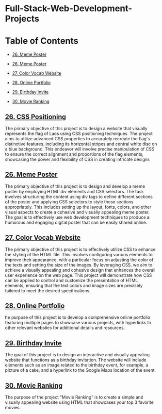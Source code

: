 # Full-Stack-Web-Development-Projects


# Table of Contents



- [26. Meme Poster](#25-CSS-Positioning)

- [26. Meme Poster](#26-Meme-Poster)

- [27. Color Vocab Website](#27-Color-Vocab-Website)

- [28. Online Portfolio](#28-Online-Portfolio)

- [29. Birthday Invite](#29-Birthday-Invite)

- [30. Movie Ranking](#30-Movie-Ranking)





## [26. CSS Positioning](https://github.com/John-Rivero/Full-Stack-Web-Development-Portfolio/tree/main/25.%20CSS%20Positioning)

The primary objective of this project is to design a website that visually represents the flag of Laos using CSS positioning techniques. The project aims to utilize advanced CSS properties to accurately recreate the flag's distinctive features, including its horizontal stripes and central white disc on a blue background. This endeavor will involve precise manipulation of CSS to ensure the correct alignment and proportions of the flag elements, showcasing the power and flexibility of CSS in creating intricate designs








## [26. Meme Poster](https://github.com/John-Rivero/Full-Stack-Web-Development-Portfolio/tree/main/26.%20Meme%20Poster)

The primary objective of this project is to design and develop a meme poster by employing HTML div elements and CSS selectors. The task involves structuring the content using div tags to define different sections of the poster and applying CSS selectors to style these sections appropriately. This includes setting up the layout, fonts, colors, and other visual aspects to create a cohesive and visually appealing meme poster. The goal is to effectively use web development techniques to produce a humorous and engaging digital poster that can be easily shared online.






## [27. Color Vocab Website](https://github.com/John-Rivero/Full-Stack-Web-Development-Portfolio/tree/main/27.%20Color%20Vocab%20Website)

The primary objective of this project is to effectively utilize CSS to enhance the styling of the HTML file. This involves configuring various elements to improve their appearance, with a particular focus on adjusting the color of the texts and setting the size of the images. By leveraging CSS, we aim to achieve a visually appealing and cohesive design that enhances the overall user experience on the web page. This project will demonstrate how CSS can be applied to control and customize the presentation of HTML elements, ensuring that the text colors and image sizes are precisely tailored to meet the desired specifications.




## [28. Online Portfolio](https://github.com/John-Rivero/Full-Stack-Web-Development-Portfolio/tree/main/28.%20Online%20Portfolio)

he purpose of this project is to develop a comprehensive online portfolio featuring multiple pages to showcase various projects, with hyperlinks to other relevant websites for additional details and resources.



## [29. Birthday Invite](https://github.com/John-Rivero/Full-Stack-Web-Development-Portfolio/tree/main/29.%20Birthday%20Invite)

The goal of this project is to design an interactive and visually appealing website that functions as a birthday invitation. The website will include elements such as an image related to the birthday event, for example, a picture of a cake, and a hyperlink to the Google Maps location of the event.


## [30. Movie Ranking](https://github.com/John-Rivero/Full-Stack-Web-Development-Portfolio/tree/main/30.%20Movie%20Ranking)

The purpose of the project "Movie Ranking" is to create a simple and visually appealing website using HTML that showcases your top 3 favorite movies.
